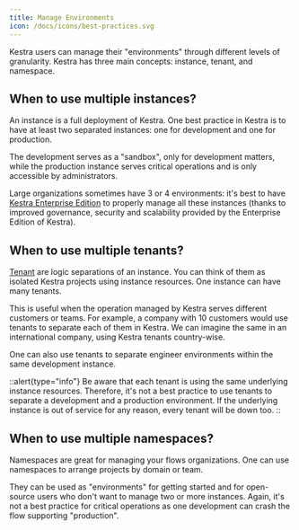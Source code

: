 ```yaml
---
title: Manage Environments
icon: /docs/icons/best-practices.svg
---
```


Kestra users can manage their "environments" through different levels of granularity. Kestra has three main concepts: instance, tenant, and namespace.

## When to use multiple instances?

An instance is a full deployment of Kestra. One best practice in Kestra is to have at least two separated instances: one for development and one for production.

The development serves as a "sandbox", only for development matters, while the production instance serves critical operations and is only accessible by administrators.

Large organizations sometimes have 3 or 4 environments: it's best to have [Kestra Enterprise Edition](/enterprise) to properly manage all these instances (thanks to improved governance, security and scalability provided by the Enterprise Edition of Kestra).

## When to use multiple tenants?

[Tenant](../06.enterprise/02.governance/tenants.md) are logic separations of an instance. You can think of them as isolated Kestra projects using instance resources. One instance can have many tenants.

This is useful when the operation managed by Kestra serves different customers or teams. For example, a company with 10 customers would use tenants to separate each of them in Kestra. We can imagine the same in an international company, using Kestra tenants country-wise.
 
One can also use tenants to separate engineer environments within the same development instance.


::alert{type="info"}
Be aware that each tenant is using the same underlying instance resources. Therefore, it's not a best practice to use tenants to separate a development and a production environment. If the underlying instance is out of service for any reason, every tenant will be down too.
::

## When to use multiple namespaces?

Namespaces are great for managing your flows organizations. One can use namespaces to arrange projects by domain or team.

They can be used as "environments" for getting started and for open-source users who don't want to manage two or more instances. Again, it's not a best practice for critical operations as one development can crash the flow supporting "production".